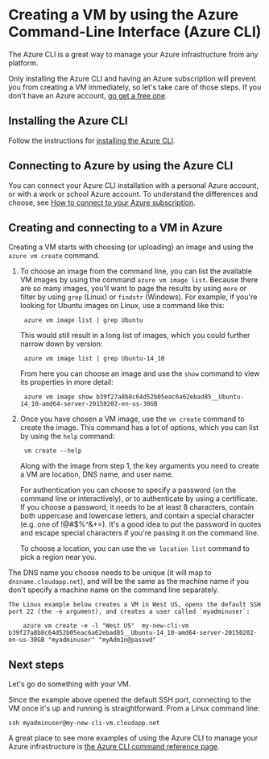 <properties
   pageTitle="How to Create an Azure Virtual Machine with the Azure CLI | Microsoft Azure"
   description="This topic describes how to install the Azure CLI on any platform, how to use it to connect to your Azure account, and how to create a VM from the Azure CLI."
   services="virtual-machines"
   documentationCenter="virtual-machines"
   authors="dlepow"
   manager="timlt"
   editor="tysonn"/>

<tags
   ms.service="virtual-machines"
   ms.devlang="na"
   ms.topic="article"
   ms.tgt_pltfrm="command-line-interface"
   ms.workload="infrastructure-services"
   ms.date="06/09/2015"
   ms.author="danlep"/>

# Creating a VM by using the Azure Command-Line Interface (Azure CLI)
The Azure CLI is a great way to manage your Azure infrastructure from any platform.

Only installing the Azure CLI and having an Azure subscription will prevent you from creating a VM immediately, so let's take care of those steps. If you don't have an Azure account, [go get a free one](http://azure.microsoft.com/pricing/free-trial/).

## Installing the Azure CLI

Follow the instructions for [installing the Azure CLI](../xplat-cli.md#install).

## Connecting to Azure by using the Azure CLI

You can connect your Azure CLI installation with a personal Azure account, or with a work or school Azure account. To understand the differences and choose, see [How to connect to your Azure subscription](../xplat-cli.md#configure).

## Creating and connecting to a VM in Azure

Creating a VM starts with choosing (or uploading) an image and using the `azure vm create` command.

1. To choose an image from the command line, you can list the available VM images by using the command `azure vm image list`. Because there are so many images, you'll want to page the results by using `more` or filter by using `grep` (Linux) or `findstr` (Windows). For example, if you're looking for Ubuntu images on Linux, use a command like this:

        azure vm image list | grep Ubuntu

    This would still result in a long list of images, which you could further narrow down by version:

        azure vm image list | grep Ubuntu-14_10

    From here you can choose an image and use the `show` command to view its properties in more detail:

        azure vm image show b39f27a8b8c64d52b05eac6a62ebad85__Ubuntu-14_10-amd64-server-20150202-en-us-30GB

2. Once you have chosen a VM image, use the `vm create` command to create the image. This command has a lot of options, which you can list by using the `help` command:

        vm create --help

    Along with the image from step 1, the key arguments you need to create a VM are location, DNS name, and user name.

    For authentication you can choose to specify a password (on the command line or interactively), or to authenticate by using a certificate. If you choose a password, it needs to be at least 8 characters, contain both uppercase and lowercase letters, and contain a special character (e.g. one of !@#$%^&+=). It's a good idea to put the password in quotes and escape special characters if you're passing it on the command line.

    To choose a location, you can use the `vm location list` command to pick a region near you.

  The DNS name you choose needs to be unique (it will map to `dnsname.cloudapp.net`), and will be the same as the machine name if you don't specify a machine name on the command line separately.  

    The Linux example below creates a VM in West US, opens the default SSH port 22 (the -e argument), and creates a user called `myadminuser`:

        azure vm create -e -l "West US"  my-new-cli-vm b39f27a8b8c64d52b05eac6a62ebad85__Ubuntu-14_10-amd64-server-20150202-en-us-30GB "myadminuser" "myAdm1n@passwd"

## Next steps

Let's go do something with your VM.

Since the example above opened the default SSH port, connecting to the VM once it's up and running is straightforward. From a Linux command line:

    ssh myadminuser@my-new-cli-vm.cloudapp.net

A great place to see more examples of using the Azure CLI to manage your Azure infrastructure is [the Azure CLI command reference page](../virtual-machines-command-line-tools.md).

<!--Image references-->
[5]: ./media/markdown-template-for-new-articles/octocats.png
